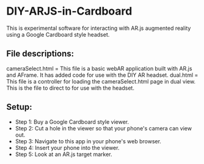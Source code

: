 # DIY-ARJS-in-Cardboard
This is experimental software for interacting with AR.js augmented reality using a Google Cardboard style headset.

## File descriptions:
cameraSelect.html = This file is a basic webAR application built with AR.js and AFrame. It has added code for use with the DIY AR headset.
dual.html = This file is a controller for loading the cameraSelect.html page in dual view. This is the file to direct to for use with the headset. 

## Setup:
<ul>
<li>Step 1: Buy a Google Cardboard style viewer.</li>
<li>Step 2: Cut a hole in the viewer so that your phone's camera can view out.</li>
<li>Step 3: Navigate to this app in your phone's web browser.</li>
<li>Step 4: Insert your phone into the viewer.</li>
<li>Step 5: Look at an AR.js target marker.</li>
</ul>
